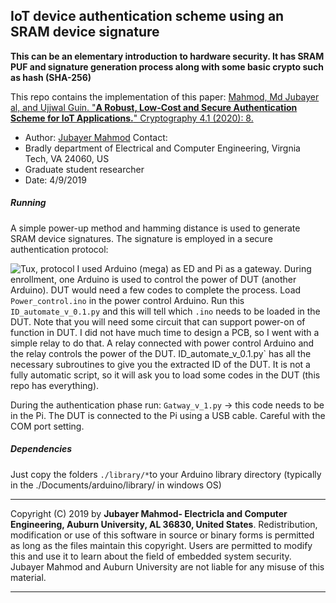 ## IoT device authentication scheme using an SRAM device signature
**This can be an elementary introduction to hardware security. It has SRAM PUF and signature generation process along with some basic crypto such as hash (SHA-256)** 

 This repo contains the implementation of this paper: [Mahmod, Md Jubayer al, and Ujjwal Guin. "**A Robust, Low-Cost and Secure Authentication Scheme for IoT Applications.**" Cryptography 4.1 (2020): 8.](https://www.mdpi.com/2410-387X/4/1/8/htm)
 * Author: [Jubayer Mahmod](https://sites.google.com/vt.edu/jubayer/home) 
 Contact:
 * Bradly department of Electrical and Computer Engineering, Virgnia Tech, VA 24060, US
 * Graduate student researcher
 * Date:  4/9/2019

##### Running
A simple power-up method and hamming distance is used to generate SRAM device signatures. The signature is employed in a secure authentication protocol:

![Tux, protocol](https://www.mdpi.com/cryptography/cryptography-04-00008/article_deploy/html/images/cryptography-04-00008-g002.png)
I used Arduino (mega) as ED and Pi as a gateway. During enrollment, one Arduino is used to control the power of DUT (another Arduino). DUT would need a few codes to complete the process. Load `Power_control.ino` in the power control Arduino. Run this `ID_automate_v_0.1.py` and this will tell which `.ino` needs to be loaded in the DUT. Note that you will need some circuit that can support power-on of function in DUT. I did not have much time to design a PCB, so I went with a simple relay to do that. A relay connected with power control Arduino and the relay controls the power of the DUT. 
ID_automate_v_0.1.py` has all the necessary subroutines to give you the extracted ID of the DUT. It is not a fully automatic script, so it will ask you to load some codes in the DUT (this repo has everything).

During the authentication phase run: `Gatway_v_1.py` -> this code needs to be in the Pi. The DUT is connected to the Pi using a USB cable. Careful with the COM port setting. 
##### Dependencies
Just copy the folders `./library/*`to your Arduino library directory (typically in the ./Documents/arduino/library/ in windows OS)

******************************************************************************
 Copyright (C) 2019 by **Jubayer Mahmod- Electricla and Computer Engineering, Auburn University, AL 36830, United States**.
 Redistribution, modification or use of this software in source or binary forms is permitted as long as the files maintain this copyright. Users are permitted to modify this and use it to learn about the field of embedded system security. Jubayer Mahmod and Auburn University are not liable for any misuse of this material. 
 *****************************************************************************



